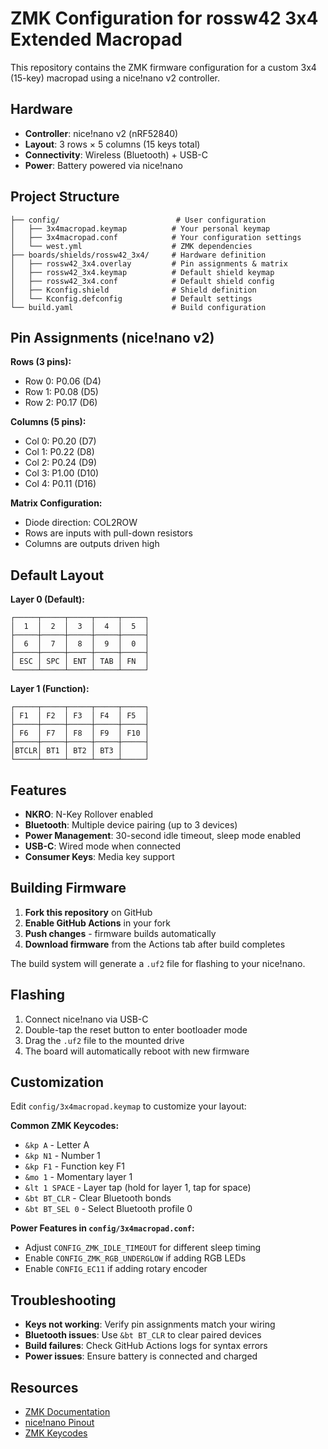 # ZMK Configuration for rossw42 3x4 Extended Macropad

This repository contains the ZMK firmware configuration for a custom 3x4 (15-key) macropad using a nice!nano v2 controller.

## Hardware

- **Controller**: nice!nano v2 (nRF52840)
- **Layout**: 3 rows × 5 columns (15 keys total)
- **Connectivity**: Wireless (Bluetooth) + USB-C
- **Power**: Battery powered via nice!nano

## Project Structure

```
├── config/                          # User configuration
│   ├── 3x4macropad.keymap          # Your personal keymap
│   ├── 3x4macropad.conf            # Your configuration settings
│   └── west.yml                    # ZMK dependencies
├── boards/shields/rossw42_3x4/     # Hardware definition
│   ├── rossw42_3x4.overlay         # Pin assignments & matrix
│   ├── rossw42_3x4.keymap          # Default shield keymap
│   ├── rossw42_3x4.conf            # Default shield config
│   ├── Kconfig.shield              # Shield definition
│   └── Kconfig.defconfig           # Default settings
└── build.yaml                      # Build configuration
```

## Pin Assignments (nice!nano v2)

**Rows (3 pins):**

- Row 0: P0.06 (D4)
- Row 1: P0.08 (D5)
- Row 2: P0.17 (D6)

**Columns (5 pins):**

- Col 0: P0.20 (D7)
- Col 1: P0.22 (D8)
- Col 2: P0.24 (D9)
- Col 3: P1.00 (D10)
- Col 4: P0.11 (D16)

**Matrix Configuration:**

- Diode direction: COL2ROW
- Rows are inputs with pull-down resistors
- Columns are outputs driven high

## Default Layout

**Layer 0 (Default):**

```
┌─────┬─────┬─────┬─────┬─────┐
│  1  │  2  │  3  │  4  │  5  │
├─────┼─────┼─────┼─────┼─────┤
│  6  │  7  │  8  │  9  │  0  │
├─────┼─────┼─────┼─────┼─────┤
│ ESC │ SPC │ ENT │ TAB │ FN  │
└─────┴─────┴─────┴─────┴─────┘
```

**Layer 1 (Function):**

```
┌─────┬─────┬─────┬─────┬─────┐
│ F1  │ F2  │ F3  │ F4  │ F5  │
├─────┼─────┼─────┼─────┼─────┤
│ F6  │ F7  │ F8  │ F9  │ F10 │
├─────┼─────┼─────┼─────┼─────┤
│BTCLR│ BT1 │ BT2 │ BT3 │     │
└─────┴─────┴─────┴─────┴─────┘
```

## Features

- **NKRO**: N-Key Rollover enabled
- **Bluetooth**: Multiple device pairing (up to 3 devices)
- **Power Management**: 30-second idle timeout, sleep mode enabled
- **USB-C**: Wired mode when connected
- **Consumer Keys**: Media key support

## Building Firmware

1. **Fork this repository** on GitHub
2. **Enable GitHub Actions** in your fork
3. **Push changes** - firmware builds automatically
4. **Download firmware** from the Actions tab after build completes

The build system will generate a `.uf2` file for flashing to your nice!nano.

## Flashing

1. Connect nice!nano via USB-C
2. Double-tap the reset button to enter bootloader mode
3. Drag the `.uf2` file to the mounted drive
4. The board will automatically reboot with new firmware

## Customization

Edit `config/3x4macropad.keymap` to customize your layout:

**Common ZMK Keycodes:**

- `&kp A` - Letter A
- `&kp N1` - Number 1
- `&kp F1` - Function key F1
- `&mo 1` - Momentary layer 1
- `&lt 1 SPACE` - Layer tap (hold for layer 1, tap for space)
- `&bt BT_CLR` - Clear Bluetooth bonds
- `&bt BT_SEL 0` - Select Bluetooth profile 0

**Power Features in `config/3x4macropad.conf`:**

- Adjust `CONFIG_ZMK_IDLE_TIMEOUT` for different sleep timing
- Enable `CONFIG_ZMK_RGB_UNDERGLOW` if adding RGB LEDs
- Enable `CONFIG_EC11` if adding rotary encoder

## Troubleshooting

- **Keys not working**: Verify pin assignments match your wiring
- **Bluetooth issues**: Use `&bt BT_CLR` to clear paired devices
- **Build failures**: Check GitHub Actions logs for syntax errors
- **Power issues**: Ensure battery is connected and charged

## Resources

- [ZMK Documentation](https://zmk.dev/)
- [nice!nano Pinout](https://nicekeyboards.com/docs/nice-nano/pinout-schematic)
- [ZMK Keycodes](https://zmk.dev/docs/codes)
